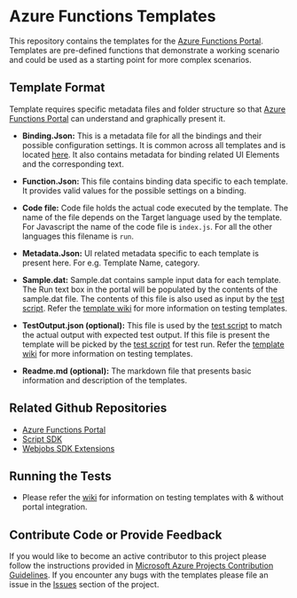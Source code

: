 # Azure Functions Templates
This repository contains the templates for the [Azure Functions Portal](https://functions.azure.com/signin). Templates are pre-defined functions that demonstrate a working scenario and could be used as a starting point for more complex scenarios.

## Template Format
Template requires specific metadata files and folder structure so that [Azure Functions Portal](https://functions.azure.com/signin) can understand and graphically present it.

- **Binding.Json:** This is a metadata file for all the bindings and their possible configuration settings. It is common across all templates and is located [here](Bindings/bindings.json). It also contains metadata for binding related UI Elements and the corresponding text.

- **Function.Json:** This file contains binding data specific to each template. It provides valid values for the possible settings on a binding.

- **Code file:** Code file holds the actual code executed by the template. The name of the file depends on the Target language used by the template. For Javascript the name of the code file is `index.js`. For all the other languages this filename is `run`.

- **Metadata.Json:** UI related metadata specific to each template is present here. For e.g. Template Name, category.

- **Sample.dat:** Sample.dat contains sample input data for each template. The Run text box in the portal will be populated by the contents of the sample.dat file. The contents of this file is also used as input by the [test script](Test/TemplateTest.ps1). Refer the [template wiki]() for more information on testing templates.

- **TestOutput.json (optional):** This file is used by the [test script](Test/TemplateTest.ps1) to match the actual output with expected test output. If this file is present the template will be picked by the [test script](Test/TemplateTest.ps1) for test run. Refer the [template wiki]() for more information on testing templates.

- **Readme.md (optional):** The markdown file that presents basic information and description of the templates.

## Related Github Repositories
- [Azure Functions Portal](https://github.com/projectkudu/AzureFunctionsPortal)
- [Script SDK](https://github.com/Azure/azure-webjobs-sdk-script/)
- [Webjobs SDK Extensions](https://github.com/Azure/azure-webjobs-sdk-extensions)

## Running the Tests 
- Please refer the [wiki]() for information on testing templates with & without portal integration.

## Contribute Code or Provide Feedback
If you would like to become an active contributor to this project please follow the instructions provided in [Microsoft Azure Projects Contribution Guidelines](http://azure.github.com/guidelines.html).
If you encounter any bugs with the templates please file an issue in the [Issues](https://github.com/Azure/azure-webjobs-sdk-templates/issues) section of the project.
